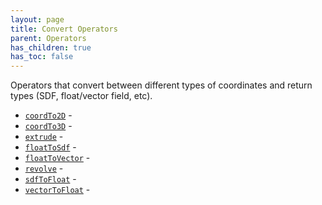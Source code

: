 ```yaml
---
layout: page
title: Convert Operators
parent: Operators
has_children: true
has_toc: false
---
```


Operators that convert between different types of coordinates and
return types (SDF, float/vector field, etc).

* [`coordTo2D`](coordTo2D/) - 
* [`coordTo3D`](coordTo3D/) - 
* [`extrude`](extrude/) - 
* [`floatToSdf`](floatToSdf/) - 
* [`floatToVector`](floatToVector/) - 
* [`revolve`](revolve/) - 
* [`sdfToFloat`](sdfToFloat/) - 
* [`vectorToFloat`](vectorToFloat/) -
